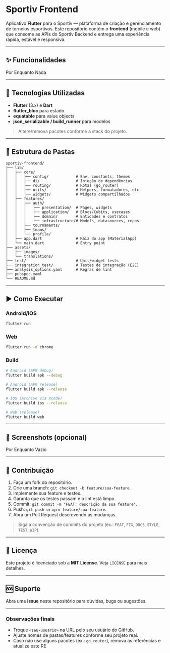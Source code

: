 # Sportiv Frontend

Aplicativo **Flutter** para o Sportiv — plataforma de criação e gerenciamento de torneios esportivos. Este repositório contém o **frontend** (mobile e web) que consome as APIs do Sportiv Backend e entrega uma experiência rápida, estável e responsiva.

---

## ✨ Funcionalidades

Por Enquanto Nada

---

## 🧰 Tecnologias Utilizadas

* **Flutter** (3.x) e **Dart**
* **flutter\_bloc** para estado
* **equatable** para value objects
* **json\_serializable / build\_runner** para modelos

> Altere/remova pacotes conforme a stack do projeto.

---

## 📁 Estrutura de Pastas

```
sportiv-frontend/
├── lib/
│   ├── core/
│   │   ├── config/            # Env, constants, themes
│   │   ├── di/                # Injeção de dependências
│   │   ├── routing/           # Rotas (go_router)
│   │   ├── utils/             # Helpers, formatadores, etc.
│   │   └── widgets/           # Widgets compartilhados
│   ├── features/
│   │   ├── auth/
│   │   │   ├── presentation/  # Pages, widgets
│   │   │   ├── application/   # Blocs/Cubits, usecases
│   │   │   ├── domain/        # Entidades e contratos
│   │   │   └── infrastructure/# Models, datasources, repos
│   │   ├── tournaments/
│   │   ├── teams/
│   │   └── profile/
│   ├── app.dart               # Raiz do app (MaterialApp)
│   └── main.dart              # Entry point
├── assets/
│   ├── images/
│   └── translations/
├── test/                      # Unit/widget tests
├── integration_test/          # Testes de integração (E2E)
├── analysis_options.yaml      # Regras de lint
├── pubspec.yaml
└── README.md
```

---

## ▶️ Como Executar

### Android/iOS

```bash
flutter run
```

### Web

```bash
flutter run -d chrome
```

### Build

```bash
# Android (APK debug)
flutter build apk --debug

# Android (APK release)
flutter build apk --release

# iOS (Archive via Xcode)
flutter build ios --release

# Web (release)
flutter build web
```

---

## 📸 Screenshots (opcional)

Por Enquanto Vazio

---

## 🤝 Contribuição

1. Faça um fork do repositório.
2. Crie uma branch: `git checkout -b feature/sua-feature`.
3. Implemente sua feature e testes.
4. Garanta que os testes passam e o lint está limpo.
5. Commit: `git commit -m "FEAT: descrição da sua feature"`.
6. Push: `git push origin feature/sua-feature`.
7. Abra um Pull Request descrevendo as mudanças.

> Siga a convenção de commits do projeto (ex.: `FEAT`, `FIX`, `DOCS`, `STYLE`, `TEST`, `WIP`).

---

## 📄 Licença

Este projeto é licenciado sob a **MIT License**. Veja `LICENSE` para mais detalhes.

---

## 🆘 Suporte

Abra uma **issue** neste repositório para dúvidas, bugs ou sugestões.

---

### Observações finais

* Troque `<seu-usuario>` na URL pelo seu usuário do GitHub.
* Ajuste nomes de pastas/features conforme seu projeto real.
* Caso não use alguns pacotes (ex.: `go_router`), remova as referências e atualize este RE
